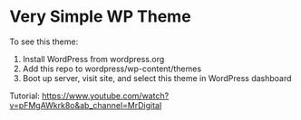 # Very Simple WP Theme

To see this theme:

1. Install WordPress from wordpress.org
2. Add this repo to wordpress/wp-content/themes
3. Boot up server, visit site, and select this theme in WordPress dashboard

Tutorial: https://www.youtube.com/watch?v=pFMgAWkrk8o&ab_channel=MrDigital
